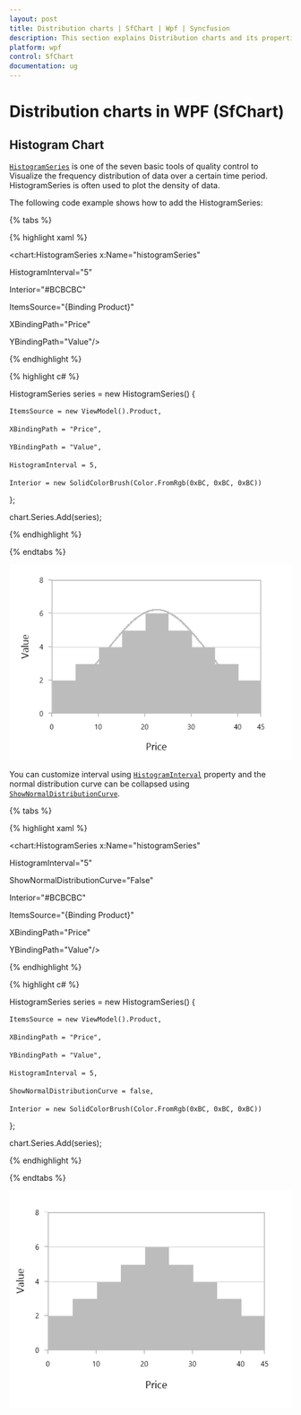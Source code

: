 ```yaml
---
layout: post
title: Distribution charts | SfChart | Wpf | Syncfusion
description: This section explains Distribution charts and its properties for customization in WPF Charts (SfChart)
platform: wpf
control: SfChart
documentation: ug
---
```


# Distribution charts in WPF (SfChart)

## Histogram Chart

[`HistogramSeries`](https://help.syncfusion.com/cr/wpf/Syncfusion.UI.Xaml.Charts.HistogramSeries.html#) is one of the seven basic tools of quality control to Visualize the frequency distribution of data over a certain time period. HistogramSeries is often used to plot the density of data.
 
The following code example shows how to add the HistogramSeries:

{% tabs %}

{% highlight xaml %}

<chart:HistogramSeries x:Name="histogramSeries" 

HistogramInterval="5" 

Interior="#BCBCBC"

ItemsSource="{Binding Product}"

XBindingPath="Price" 

YBindingPath="Value"/>

{% endhighlight %}

{% highlight c# %}

HistogramSeries series = new HistogramSeries()
{

    ItemsSource = new ViewModel().Product,

    XBindingPath = "Price",

    YBindingPath = "Value",

    HistogramInterval = 5,

    Interior = new SolidColorBrush(Color.FromRgb(0xBC, 0xBC, 0xBC))

};

chart.Series.Add(series);

{% endhighlight %}

{% endtabs %}

![Histogram chart type in WPF](Series_images/histogram.png)


You can customize interval using [`HistogramInterval`](https://help.syncfusion.com/cr/wpf/Syncfusion.UI.Xaml.Charts.HistogramSeries.html#Syncfusion_UI_Xaml_Charts_HistogramSeries_HistogramInterval) property and the normal distribution curve can be collapsed using [`ShowNormalDistributionCurve`](https://help.syncfusion.com/cr/wpf/Syncfusion.UI.Xaml.Charts.HistogramSeries.html#Syncfusion_UI_Xaml_Charts_HistogramSeries_ShowNormalDistributionCurve).

{% tabs %}

{% highlight xaml %}

<chart:HistogramSeries x:Name="histogramSeries" 

HistogramInterval="5"

ShowNormalDistributionCurve="False"

Interior="#BCBCBC"

ItemsSource="{Binding Product}"

XBindingPath="Price" 

YBindingPath="Value"/>

{% endhighlight %}

{% highlight c# %}

HistogramSeries series = new HistogramSeries()
{

    ItemsSource = new ViewModel().Product,

    XBindingPath = "Price",

    YBindingPath = "Value",

    HistogramInterval = 5,

    ShowNormalDistributionCurve = false,

    Interior = new SolidColorBrush(Color.FromRgb(0xBC, 0xBC, 0xBC))

};

chart.Series.Add(series);

{% endhighlight %}

{% endtabs %}

![Interval customization support for histogram series in WPF Chart](Series_images/histogram_interval.png)